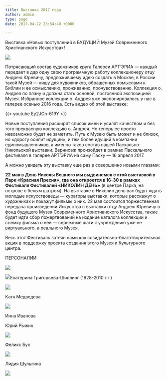 ```yaml
---
title: Выставка 2017 года
author: admin
type: page
date: 2017-04-22 23:54:40 +0000

---
```

Выставка «Новых поступлений в БУДУЩИЙ Музей Современного Христианского Искусства»!

![](/images/Выставка-Новых-поступлений-22-мая-1-1.jpg)

Потрясающий состав художников круга Галереи АРТ’ЭРИА — каждый передает в дар одну свою программную работу коллекционеру отцу Андрею Юревичу, предложившему идею создать в Москве, в России такой Музей — нишу для художников, обращенных помыслами к Библии и ее осмыслению, проживанию, прочувствованию. Коллекция о. Андрея по плану и должна стать основой, постоянной экспозицией Музея. Избранное коллекции о. Андрея уже экспонировалось у нас в галерее осенью 2016 года. Есть видео об этой выставке:

{{< youtube Ey2JCn-619Y >}}

Новые поступления расширят список имен и усилят качеством и без того прекрасную коллекцию о. Андрея. Но теперь ее просто невозможно будет не заметить. Путь к Музею быть может и не близок, но «дорогу осилит идущий», и тем более идущий в компании единомышленников, а именно таков состав нашей Пасхально-Никольской выставки. Вернисаж произойдет в рамках Пасхального фестиваля в галерее АРТ’ЭРИА на саму Пасху — 16 апреля 2017.

А можно увидеть эту выставку еще раз в совершенно новыми глазами:

**22 мая в День Николы Вешнего мы выдвинемся с этой выставкой в Парк «Красная Пресня», где она откроется в 16-30 в рамках Фестиваля Фестивалей «НИКОЛИН ДЕНЬ»** (в центре Парка, на острове с белым шатром). На выставке в Николин день вас будут ждать молодые искусствоведы — кураторы выставки, которые расскажут о художниках и покажут фильмы о них. 22 мая состоится торжественная передача произведений Искусства с выставки отцу Андрею Юревичу в фонд будущего Музея Современного Христианского Искусства, также будет идти сбор пожертвований на издание каталога коллекции и съемку фильма о ней — серьезные шаги к учреждению уже не виртуального, а реального Музея.

Весь этот Фестиваль затеян нами как созидательно-благотворительная акция в поддержку проекта создания этого Музея и Культурного центра.

ПЕРСОНАЛИИ  

![](/images/Lidija-Timoshenko.jpg)


![](/images/Katja-Grigoreva.jpg)Екатерина Григорьева-Шиллинг (1928-2010 г.г.) 


![](/images/Katja-Medvedeva.jpg)

Катя Медведева


![](/images/Inna-Ivanova.jpg)

Инна Иванова

Юрий Рыжик

![](/images/Ryzhik_4.jpg)

Феликс Бух

![](/images/DSC1222.jpg)

Лидия Шульгина

![](/images/Lidija-Shulgina.jpg)